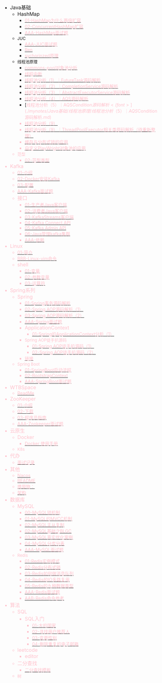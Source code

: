 - <font size = '3'>Java基础</font>
  - <font size = '3'>HashMap</font>
    - [<font color = 'pink'>01-HashMap为什么两倍扩容</font>](./mynotes/Java基础/HashMap/01-HashMap为什么两倍扩容.md)
    - [<font color = 'pink'>02-ConcurrentHashMap扩容</font>](./mynotes/Java基础/HashMap/02-ConcurrentHashMap扩容.md)
    - [<font color = 'pink'>AAA-HashMap面试题</font>](./mynotes/Java基础/HashMap/AAA-HashMap面试题.md)
  - <font size = '2'>JUC</font>
    - [<font color = 'pink'>AAA-JUC面试题</font>](./mynotes/Java基础/JUC/AAA-JUC面试题.md)
    - [<font color = 'pink'>Ren</font>](./mynotes/Java基础/JUC/Ren.md)
    - [<font color = 'pink'>sychorinzed原理</font>](./mynotes/Java基础/JUC/sychorinzed原理.md)
  - <font size = '2'>线程池原理</font>
    - [<font color = 'pink'>commons-pool对象池分析</font>](./mynotes/Java基础/线程池原理/commons-pool对象池分析.md)
    - [<font color = 'pink'>线程中断</font>](./mynotes/Java基础/线程池原理/线程中断.md)
    - [<font color = 'pink'>线程池分析（1）｜FutureTask源码解析</font>](./mynotes/Java基础/线程池原理/线程池分析（1）｜FutureTask源码解析.md)
    - [<font color = 'pink'>线程池分析（2）｜CompletionService源码解析</font>](./mynotes/Java基础/线程池原理/线程池分析（2）｜CompletionService源码解析.md)
    - [<font color = 'pink'>线程池分析（3）｜AbstractExecutorService源码解析</font>](./mynotes/Java基础/线程池原理/线程池分析（3）｜AbstractExecutorService源码解析.md)
    - [<font color = 'pink'>线程池分析（4）｜AQS源码解析</font>](./mynotes/Java基础/线程池原理/线程池分析（4）｜AQS源码解析.md)
    - [<font color = 'pink'>线程池分析（5）｜AQS$Condition源码解析</font>](./mynotes/Java基础/线程池原理/线程池分析（5）｜AQS$Condition源码解析.md)
    - [<font color = 'pink'>线程池分析（9）</font>](./mynotes/Java基础/线程池原理/线程池分析（9）.md)
    - [<font color = 'pink'>线程池分析（9）｜ThreadPoolExecutor相关类原码解析（待重新整理）</font>](./mynotes/Java基础/线程池原理/线程池分析（9）｜ThreadPoolExecutor相关类原码解析（待重新整理）.md)
    - [<font color = 'pink'>缓存与分布式锁的应用</font>](./mynotes/Java基础/线程池原理/缓存与分布式锁的应用.md)
    - [<font color = 'pink'>自定义PlayWright对象池的应用</font>](./mynotes/Java基础/线程池原理/自定义PlayWright对象池的应用.md)
  - <font size = '2'>范型</font>
    - [<font color = 'pink'>02-范型类型</font>](./mynotes/Java基础/范型/02-范型类型.md)
- <font size = '3'>Kafka</font>
  - [<font color = 'pink'>01-介绍</font>](./mynotes/Kafka/01-介绍.md)
  - [<font color = 'pink'>02-Docker安装Kafka</font>](./mynotes/Kafka/02-Docker安装Kafka.md)
  - [<font color = 'pink'>03-配置</font>](./mynotes/Kafka/03-配置.md)
  - [<font color = 'pink'>AAA-Kafka面试题</font>](./mynotes/Kafka/AAA-Kafka面试题.md)
  - <font size = '3'>接口</font>
    - [<font color = 'pink'>01-生产者Java客户端</font>](./mynotes/Kafka/接口/01-生产者Java客户端.md)
    - [<font color = 'pink'>02-消费者Java客户端</font>](./mynotes/Kafka/接口/02-消费者Java客户端.md)
    - [<font color = 'pink'>03-KafkaStreams客户端</font>](./mynotes/Kafka/接口/03-KafkaStreams客户端.md)
    - [<font color = 'pink'>04-Kafka Connect API</font>](./mynotes/Kafka/接口/04-Kafka%20Connect%20API.md)
    - [<font color = 'pink'>05-Kafka Admin API</font>](./mynotes/Kafka/接口/05-Kafka%20Admin%20API.md)
    - [<font color = 'pink'>06-Java管理kafka集群</font>](./mynotes/Kafka/接口/06-Java管理kafka集群.md)
    - [<font color = 'pink'>AAA-依赖</font>](./mynotes/Kafka/接口/AAA-依赖.md)
- <font size = '3'>Linux</font>
  - [<font color = 'pink'>01-简介</font>](./mynotes/Linux/01-简介.md)
  - [<font color = 'pink'>BBB-Linux-vim命令</font>](./mynotes/Linux/BBB-Linux-vim命令.md)
  - <font size = '3'>shell</font>
    - [<font color = 'pink'>01-变量</font>](./mynotes/Linux/shell/01-变量.md)
    - [<font color = 'pink'>02-参数变量</font>](./mynotes/Linux/shell/02-参数变量.md)
    - [<font color = 'pink'>03-运算符</font>](./mynotes/Linux/shell/03-运算符.md)
- <font size = '3'>Spring系列</font>
  - <font size = '3'>Spring</font>
    - [<font color = 'pink'>01-Spring事务源码解析</font>](./mynotes/Spring系列/Spring/01-Spring事务源码解析.md)
    - [<font color = 'pink'>02-Spring AOP源码解析（1）</font>](./mynotes/Spring系列/Spring/02-Spring%20AOP源码解析（1）.md)
    - [<font color = 'pink'>03-Spring AOP源码解析（2）</font>](./mynotes/Spring系列/Spring/03-Spring%20AOP源码解析（2）.md)
    - [<font color = 'pink'>AAA-Spring面试题</font>](./mynotes/Spring系列/Spring/AAA-Spring面试题.md)
    - <font size = '3'>ApplicationContext</font>
      - [<font color = 'pink'>01-Spring的ApplicationContext分析（1）</font>](./mynotes/Spring系列/Spring/ApplicationContext/01-Spring的ApplicationContext分析（1）.md)
    - <font size = '2'>Spring AOP徒手扒源码</font>
      - [<font color = 'pink'>01-Spring AOP徒手扒源码（1）</font>](./mynotes/Spring系列/Spring/Spring%20AOP徒手扒源码/01-Spring%20AOP徒手扒源码（1）.md)
      - [<font color = 'pink'>02-Spring AOP徒手扒源码（2）</font>](./mynotes/Spring系列/Spring/Spring%20AOP徒手扒源码/02-Spring%20AOP徒手扒源码（2）.md)
    - [<font color = 'pink'>链接</font>](./mynotes/Spring系列/Spring/链接.md)
  - <font size = '2'>Spring Boot</font>
    - [<font color = 'pink'>01-SpringBoot启动流程</font>](./mynotes/Spring系列/Spring%20Boot/01-SpringBoot启动流程.md)
    - [<font color = 'pink'>02-BootstrapContext</font>](./mynotes/Spring系列/Spring%20Boot/02-BootstrapContext.md)
    - [<font color = 'pink'>AAA-SpringBoot面试题</font>](./mynotes/Spring系列/Spring%20Boot/AAA-SpringBoot面试题.md)
- <font size = '3'>WTBSpace</font>
  - [<font color = 'pink'>ReadMe</font>](./mynotes/WTBSpace/ReadMe.md)
- <font size = '3'>ZooKeeper</font>
  - [<font color = 'pink'>01-介绍</font>](./mynotes/ZooKeeper/01-介绍.md)
  - [<font color = 'pink'>02-下载</font>](./mynotes/ZooKeeper/02-下载.md)
  - [<font color = 'pink'>03-程序员指南</font>](./mynotes/ZooKeeper/03-程序员指南.md)
  - [<font color = 'pink'>AAA-Zookeeper面试题</font>](./mynotes/ZooKeeper/AAA-Zookeeper面试题.md)
- <font size = '3'>云原生</font>
  - <font size = '3'>Docker</font>
    - [<font color = 'pink'>Docker 使用手册</font>](./mynotes/云原生/Docker/Docker%20使用手册.md)
  - <font size = '2'>K8s</font>
- <font size = '3'>代办</font>
  - [<font color = 'pink'>面试记录</font>](./mynotes/代办/面试记录.md)
- <font size = '3'>其他</font>
  - [<font color = 'pink'>Nacos</font>](./mynotes/其他/Nacos.md)
  - [<font color = 'pink'>README</font>](./mynotes/其他/README.md)
  - [<font color = 'pink'>携带物：</font>](./mynotes/其他/携带物：.md)
  - [<font color = 'pink'>架构</font>](./mynotes/其他/架构.md)
- <font size = '3'>数据库</font>
  - <font size = '3'>MySQL</font>
    - [<font color = 'pink'>00-MySQL锁机制</font>](./mynotes/数据库/MySQL/00-MySQL锁机制.md)
    - [<font color = 'pink'>01-MySQL的MVCC机制</font>](./mynotes/数据库/MySQL/01-MySQL的MVCC机制.md)
    - [<font color = 'pink'>02-MySQL主从复制</font>](./mynotes/数据库/MySQL/02-MySQL主从复制.md)
    - [<font color = 'pink'>02-MySQL基础之BLGC</font>](./mynotes/数据库/MySQL/02-MySQL基础之BLGC.md)
    - [<font color = 'pink'>03-MySQL真实优化案例</font>](./mynotes/数据库/MySQL/03-MySQL真实优化案例.md)
    - [<font color = 'pink'>04-MySQL分库分表</font>](./mynotes/数据库/MySQL/04-MySQL分库分表.md)
    - [<font color = 'pink'>AAA-MySQL面试题</font>](./mynotes/数据库/MySQL/AAA-MySQL面试题.md)
  - <font size = '2'>Redis</font>
    - [<font color = 'pink'>01-Redis实例模式</font>](./mynotes/数据库/Redis/01-Redis实例模式.md)
    - [<font color = 'pink'>02-Redis分布式锁</font>](./mynotes/数据库/Redis/02-Redis分布式锁.md)
    - [<font color = 'pink'>03-Redis如何做消息队列</font>](./mynotes/数据库/Redis/03-Redis如何做消息队列.md)
    - [<font color = 'pink'>04-Redis的IO多路复用</font>](./mynotes/数据库/Redis/04-Redis的IO多路复用.md)
    - [<font color = 'pink'>05-Redis的九种数据类型</font>](./mynotes/数据库/Redis/05-Redis的九种数据类型.md)
    - [<font color = 'pink'>AAA-Redis面试题</font>](./mynotes/数据库/Redis/AAA-Redis面试题.md)
    - [<font color = 'pink'>AAB-Redis命令参考</font>](./mynotes/数据库/Redis/AAB-Redis命令参考.md)
- <font size = '3'>算法</font>
  - <font size = '3'>SQL</font>
    - <font size = '3'>SQL入门</font>
      - [<font color = 'pink'>01-大的国家</font>](./mynotes/算法/SQL/SQL入门/01-大的国家.md)
      - [<font color = 'pink'>02-寻找用户推荐人</font>](./mynotes/算法/SQL/SQL入门/02-寻找用户推荐人.md)
      - [<font color = 'pink'>03-变更性别</font>](./mynotes/算法/SQL/SQL入门/03-变更性别.md)
      - [<font color = 'pink'>04-删除重复的电子邮箱</font>](./mynotes/算法/SQL/SQL入门/04-删除重复的电子邮箱.md)
  - <font size = '3'>leetcode</font>
    - <font size = '3'>editor</font>
  - <font size = '3'>二分查找</font>
    - [<font color = 'pink'>二分查找模板</font>](./mynotes/算法/二分查找/二分查找模板.md)
  - <font size = '2'>树</font>
